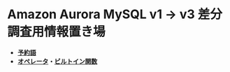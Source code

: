 # Amazon Aurora MySQL v1 → v3 差分調査用情報置き場

- **[予約語](mysql57_80_reserved)**
- **[オペレータ](mysql57_80_func_oper#オペレータ)・[ビルトイン関数](mysql57_80_func_oper#ビルトイン関数)**